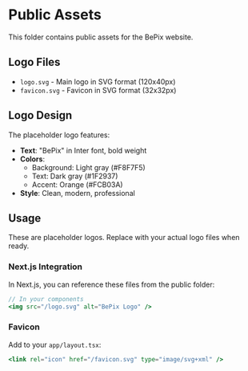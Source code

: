 # Public Assets

This folder contains public assets for the BePix website.

## Logo Files

- `logo.svg` - Main logo in SVG format (120x40px)
- `favicon.svg` - Favicon in SVG format (32x32px)

## Logo Design

The placeholder logo features:
- **Text**: "BePix" in Inter font, bold weight
- **Colors**: 
  - Background: Light gray (#F8F7F5)
  - Text: Dark gray (#1F2937)
  - Accent: Orange (#FCB03A)
- **Style**: Clean, modern, professional

## Usage

These are placeholder logos. Replace with your actual logo files when ready.

### Next.js Integration

In Next.js, you can reference these files from the public folder:

```jsx
// In your components
<img src="/logo.svg" alt="BePix Logo" />
```

### Favicon

Add to your `app/layout.tsx`:

```jsx
<link rel="icon" href="/favicon.svg" type="image/svg+xml" />
```
